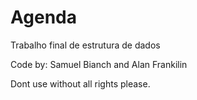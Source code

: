 # Agenda
Trabalho final de estrutura de dados

Code by: Samuel Bianch and Alan Frankilin

Dont use without all rights please. 
